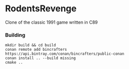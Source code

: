 # RodentsRevenge
Clone of the classic 1991 game written in C89

### Building
```shell script
mkdir build && cd build
conan remote add bincrafters https://api.bintray.com/conan/bincrafters/public-conan
conan install .. --build missing
cmake ..
```